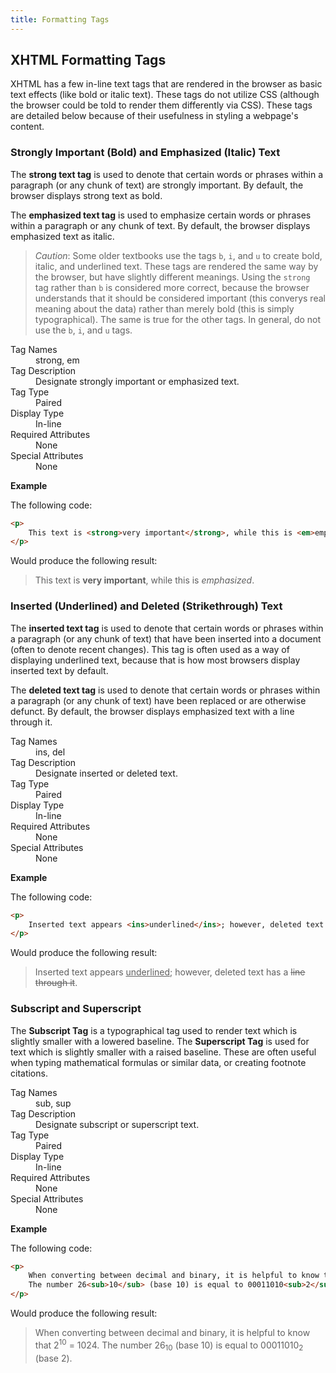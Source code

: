 ```yaml
---
title: Formatting Tags
---
```


## XHTML Formatting Tags

XHTML has a few in-line text tags that are rendered in the browser as basic text effects (like bold or italic text). These tags do not utilize CSS (although the browser could be told to render them differently via CSS). These tags are detailed below because of their usefulness in styling a webpage's content.

### Strongly Important (Bold) and Emphasized (Italic) Text

The **strong text tag** is used to denote that certain words or phrases within a paragraph (or any chunk of text) are strongly important. By default, the browser displays strong text as bold.

The **emphasized text tag** is used to emphasize certain words or phrases within a paragraph or any chunk of text. By default, the browser displays emphasized text as italic.

> *Caution*: Some older textbooks use the tags `b`, `i`, and `u` to create bold, italic, and underlined text. These tags are rendered the same way by the browser, but have slightly different meanings. Using the `strong` tag rather than `b` is considered more correct, because the browser understands that it should be considered important (this converys real meaning about the data) rather than merely bold (this is simply typographical). The same is true for the other tags. In general, do not use the `b`, `i`, and `u` tags.

<dl>
    <dt>Tag Names</dt> <dd>strong, em</dd>
    <dt>Tag Description</dt> <dd>Designate strongly important or emphasized text.</dd>
    <dt>Tag Type</dt> <dd>Paired</dd>
    <dt>Display Type</dt> <dd>In-line</dd>
    <dt>Required Attributes</dt> <dd>None</dd>
    <dt>Special Attributes</dt> <dd>None</dd>
</dl>

**Example**

The following code:

```HTML
<p>
    This text is <strong>very important</strong>, while this is <em>emphasized</em>.
</p>
```

Would produce the following result:

> <p>
>     This text is <strong>very important</strong>, while this is <em>emphasized</em>.
> </p>

### Inserted (Underlined) and Deleted (Strikethrough) Text

The **inserted text tag** is used to denote that certain words or phrases within a paragraph (or any chunk of text) that have been inserted into a document (often to denote recent changes). This tag is often used as a way of displaying underlined text, because that is how most browsers display inserted text by default.

The **deleted text tag** is used to denote that certain words or phrases within a paragraph (or any chunk of text) have been replaced or are otherwise defunct. By default, the browser displays emphasized text with a line through it.

<dl>
    <dt>Tag Names</dt> <dd>ins, del</dd>
    <dt>Tag Description</dt> <dd>Designate inserted or deleted text.</dd>
    <dt>Tag Type</dt> <dd>Paired</dd>
    <dt>Display Type</dt> <dd>In-line</dd>
    <dt>Required Attributes</dt> <dd>None</dd>
    <dt>Special Attributes</dt> <dd>None</dd>
</dl>

**Example**

The following code:

```HTML
<p>
    Inserted text appears <ins>underlined</ins>; however, deleted text has a <del>line through it</del>.
</p>
```

Would produce the following result:

> <p>
>     Inserted text appears <ins>underlined</ins>; however, deleted text has a <del>line through it</del>.
> </p>

### Subscript and Superscript

The **Subscript Tag** is a typographical tag used to render text which is slightly smaller with a lowered baseline. The **Superscript Tag** is used for text which is slightly smaller with a raised baseline. These are often useful when typing mathematical formulas or similar data, or creating footnote citations.

<dl>
    <dt>Tag Names</dt> <dd>sub, sup</dd>
    <dt>Tag Description</dt> <dd>Designate subscript or superscript text.</dd>
    <dt>Tag Type</dt> <dd>Paired</dd>
    <dt>Display Type</dt> <dd>In-line</dd>
    <dt>Required Attributes</dt> <dd>None</dd>
    <dt>Special Attributes</dt> <dd>None</dd>
</dl>

**Example**

The following code:

```HTML
<p>
    When converting between decimal and binary, it is helpful to know that 2<sup>10</sup> = 1024.
    The number 26<sub>10</sub> (base 10) is equal to 00011010<sub>2</sub> (base 2).
</p>
```

Would produce the following result:

> <p>
>     When converting between decimal and binary, it is helpful to know that 2<sup>10</sup> = 1024.
>     The number 26<sub>10</sub> (base 10) is equal to 00011010<sub>2</sub> (base 2).
> </p>
